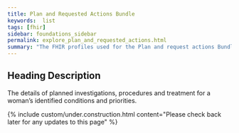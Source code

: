 ```yaml
---
title: Plan and Requested Actions Bundle
keywords:  list
tags: [fhir]
sidebar: foundations_sidebar
permalink: explore_plan_and_requested_actions.html
summary: "The FHIR profiles used for the Plan and request actions Bundle"
---
```


## Heading Description ##
The details of planned investigations, procedures and treatment for a woman’s identified conditions and priorities.

{% include custom/under.construction.html content="Please check back later for any updates to this page" %}
